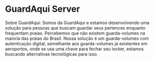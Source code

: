 # GuardAqui Server

Sobre GuardAqui:
Somos da GuardAqui e estamos desenvolvendo uma solução para pessoas que buscam guardar seus pertences enquanto frequentam praias. Percebemos que não existem guarda-volumes na maioria das praias do Brasil.
Nossa solução é um guarda-volumes com autenticação digital, semelhante aos guarda-volumes já existentes em aeroportos, onde se usa uma chave para fechar seu locker, estamos buscando alternativas tecnológicas para isso.